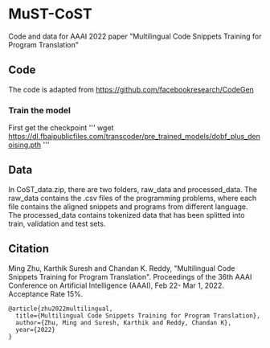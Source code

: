 # MuST-CoST
Code and data for AAAI 2022 paper "Multilingual Code Snippets Training for Program Translation"

## Code
The code is adapted from https://github.com/facebookresearch/CodeGen

### Train the model
First get the checkpoint
'''
wget https://dl.fbaipublicfiles.com/transcoder/pre_trained_models/dobf_plus_denoising.pth
'''


## Data
In CoST_data.zip, there are two folders, raw_data and processed_data. The raw_data contains the .csv files of the programming problems, where each file contains the aligned snippets and programs from different language. The processed_data contains tokenized data that has been splitted into train, validation and test sets.

## Citation
Ming Zhu, Karthik Suresh and Chandan K. Reddy, "Multilingual Code Snippets Training for Program Translation". Proceedings of the 36th AAAI Conference on Artificial Intelligence (AAAI), Feb 22- Mar 1, 2022. Acceptance Rate 15%.
```
@article{zhu2022multilingual,
  title={Multilingual Code Snippets Training for Program Translation},
  author={Zhu, Ming and Suresh, Karthik and Reddy, Chandan K},
  year={2022}
}
```
